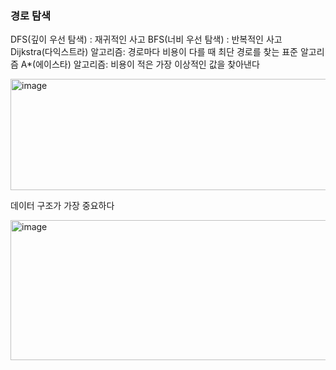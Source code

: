 ### 경로 탐색


DFS(깊이 우선 탐색) : 재귀적인 사고
BFS(너비 우선 탐색) : 반복적인 사고
Dijkstra(다익스트라) 알고리즘: 경로마다 비용이 다를 때 최단 경로를 찾는 표준 알고리즘
A*(에이스타) 알고리즘: 비용이 적은 가장 이상적인 값을 찾아낸다

<img width="662" height="178" alt="image" src="https://github.com/user-attachments/assets/91b4a627-36c2-413b-b0d1-1a9ea222c473" />

데이터 구조가 가장 중요하다

<img width="845" height="224" alt="image" src="https://github.com/user-attachments/assets/e4ea6081-843a-4864-af3d-70527b332a96" />
